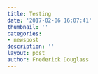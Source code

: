 ```yaml
---
title: Testing
date: '2017-02-06 16:07:41'
thumbnail: ''
categories:
- newspost
description: ''
layout: post
author: Frederick Douglass
---
```

